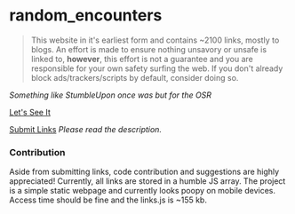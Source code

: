 
# random_encounters

> This website in it's earliest form and contains ~2100 links, mostly to blogs. An effort is made to ensure nothing unsavory or unsafe is linked to, **however**, this effort is not a guarantee and you are responsible for your own safety surfing the web. 
> If you don't already block ads/trackers/scripts by default, consider doing so.

*Something like StumbleUpon once was but for the OSR*

[Let's See It](https://connorjdunning.github.io/random_encounters/#)

[Submit Links](https://docs.google.com/forms/d/e/1FAIpQLSdNWf1qd_zYMNdMUDsFXVbnPLlpizufdAR7EXI-_eS4dfo24A/viewform) *Please read the description.*

### Contribution
Aside from submitting links, code contribution and suggestions are highly appreciated! Currently, all links are stored in a humble JS array. The project is a simple static webpage and currently looks poopy on mobile devices. Access time should be fine and the links.js is ~155 kb.
